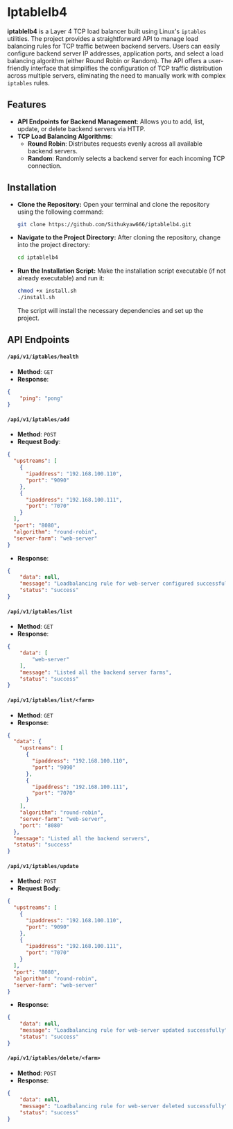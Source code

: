 # Iptablelb4
**iptablelb4** is a Layer 4 TCP load balancer built using Linux's `iptables` utilities. The project provides a straightforward API to manage load balancing rules for TCP traffic between backend servers. Users can easily configure backend server IP addresses, application ports, and select a load balancing algorithm (either Round Robin or Random). The API offers a user-friendly interface that simplifies the configuration of TCP traffic distribution across multiple servers, eliminating the need to manually work with complex `iptables` rules.

## Features

- **API Endpoints for Backend Management**: Allows you to add, list, update, or delete backend servers via HTTP.
- **TCP Load Balancing Algorithms**:
  - **Round Robin**: Distributes requests evenly across all available backend servers.
  - **Random**: Randomly selects a backend server for each incoming TCP connection.

## Installation
-   **Clone the Repository:** Open your terminal and clone the repository using the following command:
    
    ```bash
    git clone https://github.com/Sithukyaw666/iptablelb4.git
    ``` 
    
-   **Navigate to the Project Directory:** After cloning the repository, change into the project directory:
    
    ```bash
    cd iptablelb4
    ``` 
    
-   **Run the Installation Script:** Make the installation script executable (if not already executable) and run it:
    
    ```bash 
    chmod +x install.sh
    ./install.sh
    ``` 
    
    The script will install the necessary dependencies and set up the project.
    

## API Endpoints

#### `/api/v1/iptables/health`

- **Method**: `GET`
- **Response**:
```json
{
    "ping": "pong"
}
```

#### `/api/v1/iptables/add`

- **Method**: `POST`
- **Request Body**:

```json
{
  "upstreams": [
    {
      "ipaddress": "192.168.100.110",
      "port": "9090"
    },
    {
      "ipaddress": "192.168.100.111",
      "port": "7070"
    }
  ],
  "port": "8080",
  "algorithm": "round-robin",
  "server-farm": "web-server"
}
```

- **Response**: 

```json
{
	"data": null,
	"message": "Loadbalancing rule for web-server configured successfully",
	"status": "success"
}
```

#### `/api/v1/iptables/list`

- **Method**: `GET`
- **Response**:

```json
{
	"data": [
		"web-server"
	],
	"message": "Listed all the backend server farms",
	"status": "success"
}
```

#### `/api/v1/iptables/list/<farm>`

- **Method**: `GET`
- **Response**:

```json
{
  "data": {
    "upstreams": [
      {
        "ipaddress": "192.168.100.110",
        "port": "9090"
      },
      {
        "ipaddress": "192.168.100.111",
        "port": "7070"
      }
    ],
    "algorithm": "round-robin",
    "server-farm": "web-server",
    "port": "8080"
  },
  "message": "Listed all the backend servers",
  "status": "success"
}
```



#### `/api/v1/iptables/update`

- **Method**: `POST`
- **Request Body**:

```json
{
  "upstreams": [
    {
      "ipaddress": "192.168.100.110",
      "port": "9090"
    },
    {
      "ipaddress": "192.168.100.111",
      "port": "7070"
    }
  ],
  "port": "8080",
  "algorithm": "round-robin",
  "server-farm": "web-server"
}
```

- **Response**: 

```json
{
	"data": null,
	"message": "Loadbalancing rule for web-server updated successfully",
	"status": "success"
}
```
#### `/api/v1/iptables/delete/<farm>`

- **Method**: `POST`
- **Response**:

```json
{
	"data": null,
	"message": "Loadbalancing rule for web-server deleted successfully",
	"status": "success"
}
```

